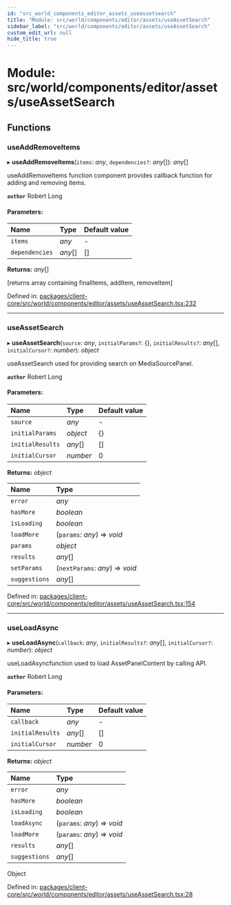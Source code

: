 ```yaml
---
id: "src_world_components_editor_assets_useassetsearch"
title: "Module: src/world/components/editor/assets/useAssetSearch"
sidebar_label: "src/world/components/editor/assets/useAssetSearch"
custom_edit_url: null
hide_title: true
---
```


# Module: src/world/components/editor/assets/useAssetSearch

## Functions

### useAddRemoveItems

▸ **useAddRemoveItems**(`items`: *any*, `dependencies?`: *any*[]): *any*[]

useAddRemoveItems function component provides callback function for adding and removing items.

**`author`** Robert Long

#### Parameters:

Name | Type | Default value |
:------ | :------ | :------ |
`items` | *any* | - |
`dependencies` | *any*[] | [] |

**Returns:** *any*[]

[returns array containing finalItems, addItem, removeItem]

Defined in: [packages/client-core/src/world/components/editor/assets/useAssetSearch.tsx:232](https://github.com/xr3ngine/xr3ngine/blob/673ad6a5f/packages/client-core/src/world/components/editor/assets/useAssetSearch.tsx#L232)

___

### useAssetSearch

▸ **useAssetSearch**(`source`: *any*, `initialParams?`: {}, `initialResults?`: *any*[], `initialCursor?`: *number*): *object*

useAssetSearch used for providing search on MediaSourcePanel.

**`author`** Robert Long

#### Parameters:

Name | Type | Default value |
:------ | :------ | :------ |
`source` | *any* | - |
`initialParams` | *object* | {} |
`initialResults` | *any*[] | [] |
`initialCursor` | *number* | 0 |

**Returns:** *object*

Name | Type |
:------ | :------ |
`error` | *any* |
`hasMore` | *boolean* |
`isLoading` | *boolean* |
`loadMore` | (`params`: *any*) => *void* |
`params` | *object* |
`results` | *any*[] |
`setParams` | (`nextParams`: *any*) => *void* |
`suggestions` | *any*[] |

Defined in: [packages/client-core/src/world/components/editor/assets/useAssetSearch.tsx:154](https://github.com/xr3ngine/xr3ngine/blob/673ad6a5f/packages/client-core/src/world/components/editor/assets/useAssetSearch.tsx#L154)

___

### useLoadAsync

▸ **useLoadAsync**(`callback`: *any*, `initialResults?`: *any*[], `initialCursor?`: *number*): *object*

useLoadAsyncfunction used to load AssetPanelContent by calling API.

**`author`** Robert Long

#### Parameters:

Name | Type | Default value |
:------ | :------ | :------ |
`callback` | *any* | - |
`initialResults` | *any*[] | [] |
`initialCursor` | *number* | 0 |

**Returns:** *object*

Name | Type |
:------ | :------ |
`error` | *any* |
`hasMore` | *boolean* |
`isLoading` | *boolean* |
`loadAsync` | (`params`: *any*) => *void* |
`loadMore` | (`params`: *any*) => *void* |
`results` | *any*[] |
`suggestions` | *any*[] |

Object

Defined in: [packages/client-core/src/world/components/editor/assets/useAssetSearch.tsx:28](https://github.com/xr3ngine/xr3ngine/blob/673ad6a5f/packages/client-core/src/world/components/editor/assets/useAssetSearch.tsx#L28)
